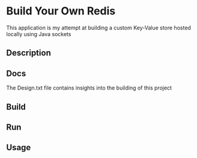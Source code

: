 # Build Your Own Redis

This application is my attempt at building a custom Key-Value store hosted locally using Java sockets

## Description

## Docs

The Design.txt file contains insights into the building of this project

## Build

## Run

## Usage
